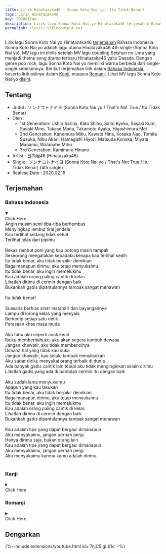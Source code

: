 ```yaml
---
title: Lirik Hinatazaka46 - Sonna Koto Nai yo (Itu Tidak Benar)
tags: Lirik Hinatazaka46
key: 20200124a
description: Lirik lagu Sonna Koto Nai yo Hinatazaka46 terjemahan Bahasa Indonesia. Sonna Koto Nai yo adalah lagu utama single ke-4 Hinatazaka46 (Sonna Koto Nai yo).
permalink: /lyric/:title:output_ext
---
```


Lirik lagu Sonna Koto Nai yo Hinatazaka46 [terjemahan](#terjemahan) Bahasa Indonesia. Sonna Koto Nai yo adalah lagu utama Hinatazaka46 4th single (Sonna Koto Nai yo), MV lagu ini dirilis setelah MV lagu coupling Seishun no Uma yang menjadi theme song drama terbaru Hinatazaka46 yaitu Dasada. Dengan genre pop rock, lagu Sonna Koto Nai yo memiliki warna berbeda dari single-single sebelumnya. Berikut terjemahan lirik dalam [Bahasa Indonesia](#bahasa-indonesia), beserta lirik aslinya dalam [Kanji](#kanji), maupun [Romanji](#romanji). Lihat MV lagu Sonna Koto Nai yo [disini](#dengarkan).

## Tentang

- Judul : ソンナコトナイヨ (Sonna Koto Nai yo / That's Not True / Itu Tidak Benar)
- Oleh :
	- 1st Generation: Ushio Sarina, Kato Shiho, Saito Kyoko, Sasaki Kumi, Sasaki Mirei, Takase Mana, Takamoto Ayaka, Higashimura Mei
	- 2nd Generation: Kanemura Miku, Kawata Hina, Kosaka Nao, Tomita Suzuka, Nibu Akari, Hamagishi Hiyori, Matsuda Konoka, Miyata Manamo, Watanabe Miho
	- 3rd Generation: Kamimura Hinano
- Artist : 日向坂46 (Hinatazaka46)
- Single : ソンナコトナイヨ (Sonna Koto Nai yo / That's Not True / Itu Tidak Benar) (4th single)
- Realese Date : 2020.02.19

## Terjemahan 

### Bahasa Indonesia
<details open><summary><div class="button button--outline-error button--rounded my-2"><i class="fas fa-chevron-circle-down"></i> Click Here</div></summary>
Angin musim semi tiba-tiba berhembus<br>
Menyingkap lembut tirai jendela<br>
Kau terlihat sedang tidak sehat<br>
Terlihat jelas dari pipimu<br>
<br>
Bekas rambut poni yang kau potong masih tampak<br>
Seseorang mengatakan kepadaku kenapa kau terlihat sedih<br>
Itu tidak benar, aku tidak berpikir demikian<br>
Bagaimanapun dirimu, aku tetap menyukaimu<br>
Itu tidak benar, aku ingin memelukmu<br>
Kau adalah orang paling cantik di kelas<br>
Lihatlah dirimu di cermin dengan baik<br>
Bukankah gadis dipantulannya tampak sangat menawan<br>
<br>
Itu tidak benar!<br>
<br>
Suasana berhias sinar matahari dan bayangannya<br>
Lampu di lorong kelas yang menyala<br>
Berkedip setiap satu detik<br>
Perasaan khas masa muda<br>
<br>
Aku tahu aku seperti anak kecil<br>
Ibuku memberitahuku, aku akan segera tumbuh dewasa<br>
Jangan khawatir, aku tidak membencinya<br>
Dimana hal yang tidak kau suka<br>
Jangan khawatir, kau selalu tampak menyilaukan<br>
Aku sadar diriku menyukai orang terbaik di dunia<br>
Ada banyak gadis cantik lain tetapi aku tidak menginginkan selain dirimu<br>
Lihatlah gadis yang ada di pantulan cermin itu dengan baik<br>
<br>
Aku sudah lama menyukaimu<br>
Apapun yang kau lakukan<br>
Itu tidak benar, aku tidak berpikir demikian<br>
Bagaimanapun dirimu, aku tetap menyukaimu<br>
Itu tidak benar, aku ingin memelukmu<br>
Kau adalah orang paling cantik di kelas<br>
Lihatlah dirimu di cermin dengan baik<br>
Bukankah gadis dipantulannya tampak sangat menawan<br>
<br>
Kau adalah tipe yang dapat bergaul dimanapun<br>
Aku menyukaimu, jangan pernah pergi<br>
Hanya dirimu saja, bukan orang lain<br>
Kau adalah tipe yang dapat bergaul dimanapun<br>
Aku menyukaimu, jangan pernah pergi<br>
Aku menyukaimu karena kamu adalah dirimu<br>
<br>
</details>

### Kanji
<details><summary><div class="button button--outline-info button--rounded my-2"><i class="fas fa-chevron-circle-down"></i> Click Here</div></summary>
Coming soon...
<br>
</details>

### Romanji
<details><summary><div class="button button--outline-success button--rounded my-2"><i class="fas fa-chevron-circle-down"></i> Click Here</div></summary>
Haru no kaze ga fui ni fui te<br>
Mado no kaaten wo fukurama seta<br>
Marude kimi ga suneta toki no<br>
Hoppeta mitai ni<br>
<br>
Kiri sugita maegami narayoshitomo no eda<br>
Dareka ni iwa rete doushite ochikon deru no ka na<br>
<br>
Sonna koto nai yo boku wa sou omowanai<br>
Donna kimi datte tokimeite shimau yo<br>
Sonna koto nai yo hagu shitaku naru hodo<br>
Kurasu de ichiban kimi ga kawaii yo<br>
Chanto kagami de jibun mite goran hontouni atteru janai ka<br>
Ano e no onnanoko datte chaamingudaro<br>
<br>
Sonna koto nai yo!<br>
<br>
Sakki made no hizashi to kage<br>
Kyoushitsu no yuka wa hikari no chizu<br>
Ichibyou goto ni kawatte iku yo<br>
Shishunki no kimochi<br>
<br>
Wakatte wa itakedo kodomoppoi yo ne<br>
Mama ni mo iwa reta sono ochi mata sugu nobite kurudesho<br>
<br>
Ki ni nante suru na boku wa kiraijanai<br>
Doko ga iyana no niatte irunoni<br>
Ki ni nante suru na itsu datte mabushii<br>
Sekai de ichiban sukida to kidzuita<br>
<br>
Hoka ni kireina hito wa irukedo boku wa kimidenakya iyada<br>
Ano e no onnanoko no you ni megahanasenai<br>
<br>
Konna sukina nda itsu kara ka hamatteta<br>
Donna kimi datte gakkari nanka shinai<br>
<br>
Sonna koto nai yo boku wa sou omowanai<br>
Donna kimi datte tokimeite shimau yo<br>
Sonna koto nai yo hagu shitaku naru hodo<br>
Kurasu de ichiban kimi ga kawaii yo<br>
Chanto kagami de jibun mite goran hontou niatteru janai ka<br>
Ano e no onnanoko datte chaamingudaro<br>
<br>
Doko ni demo iru youna taipunara<br>
Konnani suki ni hanarenai yo<br>
Sou hoka ni inaikara kimi shika damena nda<br>
Doko ni demo iru youna taipunara<br>
Konnani suki ni hanarenai yo<br>
Kimi dakara kimi dakara konnani sukina nda<br>
</details>

## Dengarkan
<div>{%- include extensions/youtube.html id='7njC5lgL61c' -%}</div>
